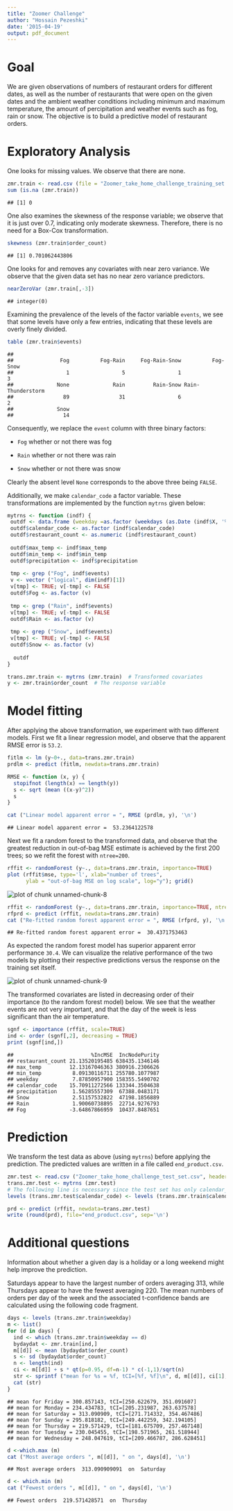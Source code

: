 ```yaml
---
title: "Zoomer Challenge"
author: "Hossain Pezeshki"
date: '2015-04-19'
output: pdf_document
---
```


Goal
=================================================
We are given observations of numbers of restaurant orders 
for different dates, as well as the number of restaurants that were
open on the given dates and the ambient weather conditions including
minimum and maximum temperature, the amount of percipitation and weather events
such as fog, rain or snow.
The objective is to build a predictive model of restaurant orders.





Exploratory Analysis
=================================================
One looks for missing values. We observe that there are none.


```r
zmr.train <- read.csv (file = "Zoomer_take_home_challenge_training_set.csv", header=TRUE)
sum (is.na (zmr.train))
```

```
## [1] 0
```

One also examines the skewness of the response variable; we observe that it is
 just over 0.7, indicating only moderate skewness. Therefore, there is no need for a Box-Cox transformation.
 

```r
skewness (zmr.train$order_count)
```

```
## [1] 0.701062443806
```

One looks for and removes any covariates with near zero variance.
We observe that the given data set has no near zero variance predictors.


```r
nearZeroVar (zmr.train[,-3])
```

```
## integer(0)
```

Examining the prevalence of the levels of the factor variable
`events`, we see that some levels have only a few entries, indicating that
these levels are overly finely divided. 


```r
table (zmr.train$events)
```

```
## 
##               Fog          Fog-Rain     Fog-Rain-Snow          Fog-Snow 
##                 1                 5                 1                 3 
##              None              Rain         Rain-Snow Rain-Thunderstorm 
##                89                31                 6                 2 
##              Snow 
##                14
```
Consequently, we replace the `event` column with three
binary factors:

- `Fog` whether or not there was fog

- `Rain` whether or not there was rain 

- `Snow` whether or not there was snow

Clearly the absent level `None` corresponds to the above three being `FALSE`. 

Additionally, we make `calendar_code` a factor variable. These transformations are implemented by the function `mytrns` given below:


```r
mytrns <- function (indf) {
 outdf <- data.frame (weekday =as.factor (weekdays (as.Date (indf$X, '%Y-%m-%d'))))
 outdf$calendar_code <- as.factor (indf$calendar_code)
 outdf$restaurant_count <- as.numeric (indf$restaurant_count)
 
 outdf$max_temp <- indf$max_temp
 outdf$min_temp <- indf$min_temp
 outdf$precipitation <- indf$precipitation
 
 tmp <- grep ("Fog", indf$events)
 v <- vector ("logical", dim(indf)[1])
 v[tmp] <- TRUE; v[-tmp] <- FALSE
 outdf$Fog <- as.factor (v)
 
 tmp <- grep ("Rain", indf$events)
 v[tmp] <- TRUE; v[-tmp] <- FALSE
 outdf$Rain <- as.factor (v)
 
 tmp <- grep ("Snow", indf$events)
 v[tmp] <- TRUE; v[-tmp] <- FALSE
 outdf$Snow <- as.factor (v)
 
  outdf
}

trans.zmr.train <- mytrns (zmr.train)  # Transformed covariates
y <- zmr.train$order_count  # The response variable
```


Model fitting
=========================================
After applying the above transformation, we experiment with two different models.
First we fit a linear regression model, and observe that the apparent RMSE error
is `53.2`.


```r
fitlm <- lm (y~0+., data=trans.zmr.train)
prdlm <- predict (fitlm, newdata=trans.zmr.train)

RMSE <- function (x, y) {
  stopifnot (length(x) == length(y))
  s <- sqrt (mean ((x-y)^2))
  s
}

cat ("Linear model apparent error = ", RMSE (prdlm, y), '\n')
```

```
## Linear model apparent error =  53.2364122578
```

Next we fit a random forest to the transformed data, and observe that the greatest
reduction in out-of-bag MSE estimate is achieved by the first 200 trees; so we 
refit the forest with `ntree=200`.


```r
rffit <- randomForest (y~., data=trans.zmr.train, importance=TRUE)
plot (rffit$mse, type='l', xlab="number of trees",
      ylab = "out-of-bag MSE on log scale", log="y"); grid()
```

![plot of chunk unnamed-chunk-8](figure/unnamed-chunk-8-1.png) 

```r
rffit <- randomForest (y~., data=trans.zmr.train, importance=TRUE, ntree=200)
rfprd <- predict (rffit, newdata=trans.zmr.train)
cat ("Re-fitted random forest apparent error = ", RMSE (rfprd, y), '\n')
```

```
## Re-fitted random forest apparent error =  30.4371753463
```

As expected the random forest model has superior apparent error performance `30.4`.
We can visualize the relative performance of the two models
 by plotting their respective predictions versus the response on the training set
itself.

![plot of chunk unnamed-chunk-9](figure/unnamed-chunk-9-1.png) 

The transformed covariates are listed in decreasing order of their importance (to the random forest model) below.
We see that the weather events are not very important, and that the day of the week is less significant
than the air temperature.


```r
sgnf <- importance (rffit, scale=TRUE)
ind <- order (sgnf[,2], decreasing = TRUE)
print (sgnf[ind,])
```

```
##                         %IncMSE  IncNodePurity
## restaurant_count 21.13520195485 638435.1346146
## max_temp         12.13167046363 380916.2306626
## min_temp          8.09130116711 255780.1077987
## weekday           7.87850957900 158355.5490702
## calendar_code    15.70911272566 133344.3504638
## precipitation     1.56285557309  67388.0483171
## Snow              2.51157532822  47198.1856889
## Rain              1.90060738895  22714.9276793
## Fog              -3.64867866959  10437.8487651
```


Prediction
=====================================================

We transform the test data as above (using `mytrns`) before applying the prediction. The predicted values are written in a file called `end_product.csv`.


```r
zmr.test <- read.csv ("Zoomer_take_home_challenge_test_set.csv", header=TRUE)
trans.zmr.test <- mytrns (zmr.test)
# The following line is necessary since the test set has only calendar_code==1.
levels (trans.zmr.test$calendar_code) <- levels (trans.zmr.train$calendar_code)

prd <- predict (rffit, newdata=trans.zmr.test)
write (round(prd), file="end_product.csv", sep='\n')
```


Additional questions
=======

Information about whether a given day is a holiday or a long weekend might help improve the prediction.

Saturdays appear to have the largest number of orders averaging 313, while Thursdays appear to have the fewest averaging 220. The mean numbers of orders per day of the week and the associated t-confidence bands are calculated using the following code fragment.


```r
days <- levels (trans.zmr.train$weekday)
m <- list()
for (d in days) {
  ind <- which (trans.zmr.train$weekday == d)
  bydaydat <- zmr.train[ind,]
  m[[d]] <- mean (bydaydat$order_count)
  s <- sd (bydaydat$order_count)
  n <- length(ind)
  ci <- m[[d]] + s * qt(p=0.95, df=n-1) * c(-1,1)/sqrt(n)
  str <- sprintf ("mean for %s = %f, tCI=[%f, %f]\n", d, m[[d]], ci[1], ci[2])
  cat (str)
}
```

```
## mean for Friday = 300.857143, tCI=[250.622679, 351.091607]
## mean for Monday = 234.434783, tCI=[205.231987, 263.637578]
## mean for Saturday = 313.090909, tCI=[271.714332, 354.467486]
## mean for Sunday = 295.818182, tCI=[249.442259, 342.194105]
## mean for Thursday = 219.571429, tCI=[181.675709, 257.467148]
## mean for Tuesday = 230.045455, tCI=[198.571965, 261.518944]
## mean for Wednesday = 248.047619, tCI=[209.466787, 286.628451]
```

```r
d <-which.max (m)
cat ("Most average orders ", m[[d]], " on ", days[d], '\n')
```

```
## Most average orders  313.090909091  on  Saturday
```

```r
d <- which.min (m)
cat ("Fewest orders ", m[[d]], " on ", days[d], '\n')
```

```
## Fewest orders  219.571428571  on  Thursday
```








